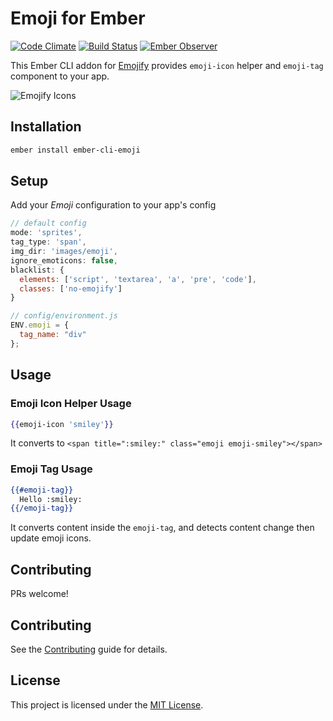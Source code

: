 # Emoji for Ember
[![Code Climate][climate-badge]](climate-badge-url)
[![Build Status][travis-badge]][travis-badge-url]
[![Ember Observer][emberobserver-badge]][emberobserver-badge-url]


This Ember CLI addon for [Emojify](http://hassankhan.me/emojify.js) provides `emoji-icon` helper and `emoji-tag` component to your app.


![Emojify Icons](https://cloud.githubusercontent.com/assets/29342/8999460/78e3c256-36ef-11e5-95a8-15a2cd82414c.jpg)


## Installation
```sh
ember install ember-cli-emoji
```

## Setup
Add your *Emoji* configuration to your app's config

```javascript
// default config
mode: 'sprites',
tag_type: 'span',
img_dir: 'images/emoji',
ignore_emoticons: false,
blacklist: {
  elements: ['script', 'textarea', 'a', 'pre', 'code'],
  classes: ['no-emojify']
}

// config/environment.js
ENV.emoji = {
  tag_name: "div"
};
```

## Usage

### Emoji Icon Helper Usage
```handlebars
{{emoji-icon 'smiley'}}
```
It converts to `<span title=":smiley:" class="emoji emoji-smiley"></span>`

### Emoji Tag Usage
```handlebars
{{#emoji-tag}}
  Hello :smiley:
{{/emoji-tag}}
```
It converts content inside the `emoji-tag`, and detects content change then update emoji icons.

## Contributing
PRs welcome!

[travis-badge]: https://travis-ci.org/he9qi/ember-cli-emoji.svg
[travis-badge-url]: https://travis-ci.org/he9qi/ember-cli-emoji
[climate-badge]: https://codeclimate.com/github/he9qi/ember-cli-emoji/badges/gpa.svg
[climate-badge-url]: https://codeclimate.com/github/he9qi/ember-cli-emoji
[emberobserver-badge]: http://emberobserver.com/badges/ember-cli-emoji.svg
[emberobserver-badge-url]: http://emberobserver.com/addons/ember-cli-emoji


Contributing
------------------------------------------------------------------------------

See the [Contributing](CONTRIBUTING.md) guide for details.


License
------------------------------------------------------------------------------

This project is licensed under the [MIT License](LICENSE.md).
